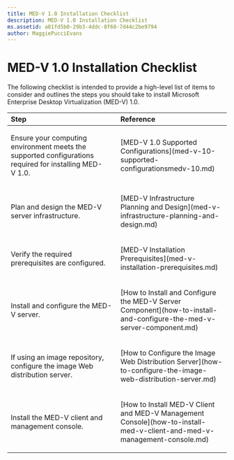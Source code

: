 ```yaml
---
title: MED-V 1.0 Installation Checklist
description: MED-V 1.0 Installation Checklist
ms.assetid: a81fd5b0-29b3-4ddc-8f60-7d44c2be9794
author: MaggiePucciEvans
---
```


# MED-V 1.0 Installation Checklist


The following checklist is intended to provide a high-level list of items to consider and outlines the steps you should take to install Microsoft Enterprise Desktop Virtualization (MED-V) 1.0.

<table>
<colgroup>
<col width="50%" />
<col width="50%" />
</colgroup>
<thead>
<tr class="header">
<th align="left">Step</th>
<th align="left">Reference</th>
</tr>
</thead>
<tbody>
<tr class="odd">
<td align="left"><p>Ensure your computing environment meets the supported configurations required for installing MED-V 1.0.</p></td>
<td align="left"><p>[MED-V 1.0 Supported Configurations](med-v-10-supported-configurationsmedv-10.md)</p></td>
</tr>
<tr class="even">
<td align="left"><p>Plan and design the MED-V server infrastructure.</p></td>
<td align="left"><p>[MED-V Infrastructure Planning and Design](med-v-infrastructure-planning-and-design.md)</p></td>
</tr>
<tr class="odd">
<td align="left"><p>Verify the required prerequisites are configured.</p></td>
<td align="left"><p>[MED-V Installation Prerequisites](med-v-installation-prerequisites.md)</p></td>
</tr>
<tr class="even">
<td align="left"><p>Install and configure the MED-V server.</p></td>
<td align="left"><p>[How to Install and Configure the MED-V Server Component](how-to-install-and-configure-the-med-v-server-component.md)</p></td>
</tr>
<tr class="odd">
<td align="left"><p>If using an image repository, configure the image Web distribution server.</p></td>
<td align="left"><p>[How to Configure the Image Web Distribution Server](how-to-configure-the-image-web-distribution-server.md)</p></td>
</tr>
<tr class="even">
<td align="left"><p>Install the MED-V client and management console.</p></td>
<td align="left"><p>[How to Install MED-V Client and MED-V Management Console](how-to-install-med-v-client-and-med-v-management-console.md)</p></td>
</tr>
</tbody>
</table>

 

 

 





